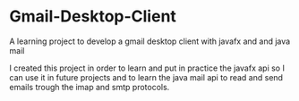 # Gmail-Desktop-Client
A learning project to develop a gmail desktop client with javafx and and java mail

I created this project in order to learn and put in practice the javafx api so I can use it in future projects and to learn the java mail api to read and send emails trough the imap and smtp protocols.
